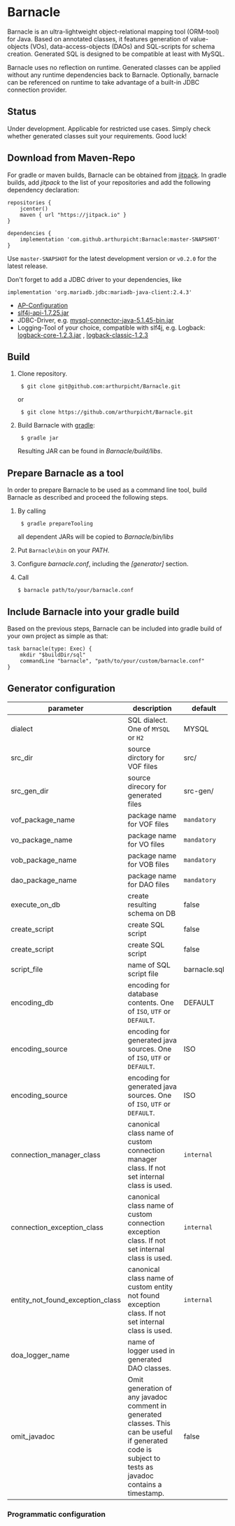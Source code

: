 ﻿# Barnacle

Barnacle is an ultra-lightweight object-relational mapping tool (ORM-tool) for Java.
Based on annotated classes, it features generation of value-objects (VOs), data-access-objects (DAOs)
and SQL-scripts for schema creation. Generated SQL is designed to be compatible at least with
MySQL. 

Barnacle uses no reflection on runtime. Generated classes can be applied without any
runtime dependencies back to Barnacle. Optionally, barnacle can be referenced on runtime to
take advantage of a built-in JDBC connection provider.

## Status

Under development. Applicable for restricted use cases. 
Simply check  whether generated classes suit your requirements. Good luck!

## Download from Maven-Repo

For gradle or maven builds, Barnacle can be obtained from [jitpack](https://jitpack.io).
In gradle builds, add *jitpack* to the list of your repositories and add the following
dependency declaration:

    repositories {
        jcenter()
        maven { url "https://jitpack.io" }
    }
   
    dependencies {
        implementation 'com.github.arthurpicht:Barnacle:master-SNAPSHOT'    
    }
    
Use `master-SNAPSHOT` for the latest development version or `v0.2.0` for the latest release.

Don't forget to add a JDBC driver to your dependencies, like

    implementation 'org.mariadb.jdbc:mariadb-java-client:2.4.3'

* [AP-Configuration](https://github.com/arthurpicht/AP-Configuration)
* [slf4j-api-1.7.25.jar](http://search.maven.org/#artifactdetails%7Corg.slf4j%7Cslf4j-api%7C1.7.25%7Cjar)
* JDBC-Driver, e.g. [mysql-connector-java-5.1.45-bin.jar](http://search.maven.org/#artifactdetails%7Cmysql%7Cmysql-connector-java%7C5.1.45%7Cjar)
* Logging-Tool of your choice, compatible with slf4j, e.g. Logback: [logback-core-1.2.3.jar](http://search.maven.org/#artifactdetails%7Cch.qos.logback%7Clogback-core%7C1.2.3%7Cjar)
, [logback-classic-1.2.3](http://search.maven.org/#artifactdetails%7Cch.qos.logback%7Clogback-classic%7C1.2.3%7Cjar)

## Build

1. Clone repository.

        $ git clone git@github.com:arthurpicht/Barnacle.git
        
    or
    
        $ git clone https://github.com/arthurpicht/Barnacle.git

2. Build Barnacle with [gradle](https://gradle.org):

        $ gradle jar

    Resulting JAR can be found in *Barnacle/build/libs*.

## Prepare Barnacle as a tool

In order to prepare Barnacle to be used as a command line tool, build Barnacle as 
described and proceed the following steps.

1. By calling

        $ gradle prepareTooling
        
    all dependent JARs will be copied to *Barnacle/bin/libs*
    
2. Put `Barnacle\bin` on your *PATH*.

3. Configure *barnacle.conf*, including the *\[generator\]* section.

4. Call

       $ barnacle path/to/your/barnacle.conf

## Include Barnacle into your gradle build

Based on the previous steps, Barnacle can be included into gradle build 
of your own project as simple as that:

    task barnacle(type: Exec) {
        mkdir "$buildDir/sql"
        commandLine "barnacle", "path/to/your/custom/barnacle.conf"
    }
 
## Generator configuration

| parameter                        | description                                                                                                                                            | default      |
|----------------------------------|--------------------------------------------------------------------------------------------------------------------------------------------------------|--------------|
| dialect                          | SQL dialect. One of `MYSQL` or `H2`                                                                                                                    | MYSQL        |
| src_dir                          | source dirctory for VOF files                                                                                                                          | src/         |
| src_gen_dir                      | source direcory for generated files                                                                                                                    | src-gen/     |
| vof_package_name                 | package name for VOF files                                                                                                                             | `mandatory`  |
| vo_package_name                  | package name for VO files                                                                                                                              | `mandatory`  |
| vob_package_name                 | package name for VOB files                                                                                                                             | `mandatory`  |
| dao_package_name                 | package name for DAO files                                                                                                                             | `mandatory`  |
| execute_on_db                    | create resulting schema on DB                                                                                                                          | false        |
| create_script                    | create SQL script                                                                                                                                      | false        |
| create_script                    | create SQL script                                                                                                                                      | false        |
| script_file                      | name of SQL script file                                                                                                                                | barnacle.sql |
| encoding_db                      | encoding for database contents. One of `ISO`, `UTF` or `DEFAULT`.                                                                                      | DEFAULT      |
| encoding_source                  | encoding for generated java sources. One of `ISO`, `UTF` or `DEFAULT`.                                                                                 | ISO          |
| encoding_source                  | encoding for generated java sources. One of `ISO`, `UTF` or `DEFAULT`.                                                                                 | ISO          |
| connection_manager_class         | canonical class name of custom connection manager class. If not set internal class is used.                                                            | `internal`   |
| connection_exception_class       | canonical class name of custom connection exception class. If not set internal class is used.                                                          | `internal`   |
| entity_not_found_exception_class | canonical class name of custom entity not found exception class. If not set internal class is used.                                                    | `internal`   |
| doa_logger_name                  | name of logger used in generated DAO classes.                                                                                                          |              |
| omit_javadoc                    | Omit generation of any javadoc comment in generated classes. This can be useful if generated code is subject to tests as javadoc contains a timestamp. | false        |



### Programmatic configuration




